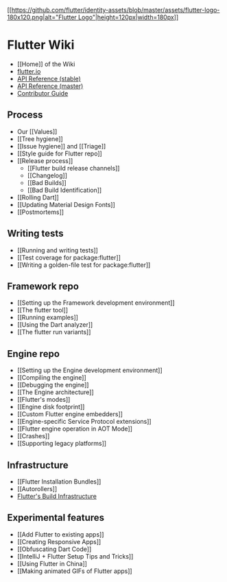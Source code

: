 [[[https://github.com/flutter/identity-assets/blob/master/assets/flutter-logo-180x120.png|alt="Flutter Logo"|height=120px|width=180px]]](https://flutter.io)

Flutter Wiki
============

- [[Home]] of the Wiki
- [flutter.io](https://flutter.io/)
- [API Reference (stable)](https://docs.flutter.io/index.html)
- [API Reference (master)](https://master-docs-flutter-io.firebaseapp.com/)
- [Contributor Guide](https://github.com/flutter/flutter/blob/master/CONTRIBUTING.md)

## Process
- Our [[Values]]
- [[Tree hygiene]]
- [[Issue hygiene]] and [[Triage]]
- [[Style guide for Flutter repo]]
- [[Release process]]
  - [[Flutter build release channels]]
  - [[Changelog]]
  - [[Bad Builds]]
  - [[Bad Build Identification]]
- [[Rolling Dart]]
- [[Updating Material Design Fonts]]
- [[Postmortems]]

## Writing tests
- [[Running and writing tests]]
- [[Test coverage for package:flutter]]
- [[Writing a golden-file test for package:flutter]]

## Framework repo
- [[Setting up the Framework development environment]]
- [[The flutter tool]]
- [[Running examples]]
- [[Using the Dart analyzer]]
- [[The flutter run variants]]

## Engine repo
- [[Setting up the Engine development environment]]
- [[Compiling the engine]]
- [[Debugging the engine]]
- [[The Engine architecture]]
- [[Flutter's modes]]
- [[Engine disk footprint]]
- [[Custom Flutter engine embedders]]
- [[Engine-specific Service Protocol extensions]]
- [[Flutter engine operation in AOT Mode]]
- [[Crashes]]
- [[Supporting legacy platforms]]

## Infrastructure
- [[Flutter Installation Bundles]]
- [[Autorollers]]
- [Flutter's Build Infrastructure](https://github.com/flutter/flutter/blob/master/dev/bots/README.md)

## Experimental features
- [[Add Flutter to existing apps]]
- [[Creating Responsive Apps]]
- [[Obfuscating Dart Code]]
- [[IntelliJ + Flutter Setup Tips and Tricks]]
- [[Using Flutter in China]]
- [[Making animated GIFs of Flutter apps]]